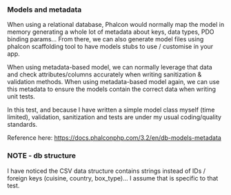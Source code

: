 
### Models and metadata

When using a relational database, Phalcon would normally map the model in memory generating a whole lot of metadata about keys, data types, PDO binding params...
From there, we can also generate model files using phalcon scaffolding tool to have models stubs to use / customise in your app.

When using metadata-based model, we can normally leverage that data and check attributes/columns accurately when writing sanitization & validation methods.
When using metadata-based model again, we can use this metadata to ensure the models contain the correct data when writing unit tests.

In this test, and because I have written a simple model class myself (time limited), validation, sanitization and tests are under my usual coding/quality standards.

Reference here:  https://docs.phalconphp.com/3.2/en/db-models-metadata




### NOTE - db structure

I have noticed the CSV data structure contains strings instead of IDs / foreign keys (cuisine, country, box_type)...
I assume that is specific to that test.

